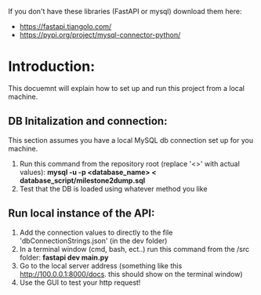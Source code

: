 If you don't have these libraries (FastAPI or mysql) download them here:
  - https://fastapi.tiangolo.com/
  - https://pypi.org/project/mysql-connector-python/

# Introduction: 

This docuemnt will explain how to set up and run this project from a local machine. 

## DB Initalization and connection:

This section assumes you have a local MySQL db connection set up for you machine. 

1. Run this command from the repository root (replace '<>' with actual values): **mysql -u <username> -p <password> <database_name> < database_script/milestone2dump.sql**
2. Test that the DB is loaded using whatever method you like

## Run local instance of the API:
1. Add the connection values to directly to the file 'dbConnectionStrings.json' (in the dev folder)
2. In a terminal window (cmd, bash, ect..) run this command from the /src folder: **fastapi dev main.py**
3. Go to the local server address (something like this  http://100.0.0.1:8000/docs. this should show on the terminal window)
4. Use the GUI to test your http request!
